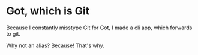 Got, which is Git
=================

Because I constantly misstype Git for Got, I made a cli app, which forwards to git. 

Why not an alias? Because! That's why.

